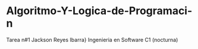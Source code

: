 # Algoritmo-Y-Logica-de-Programaci-n
Tarea n#1 
Jackson Reyes Ibarra}
Ingenieria en Software
C1 (nocturna)
